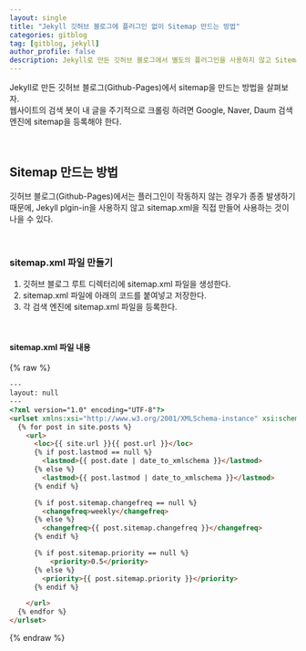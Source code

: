 ```yaml
---
layout: single
title: "Jekyll 깃허브 블로그에 플러그인 없이 Sitemap 만드는 방법"
categories: gitblog
tag: [gitblog, jekyll]
author_profile: false
description: Jekyll로 만든 깃허브 블로그에서 별도의 플러그인을 사용하지 않고 Sitemap을 만드는 방법을 살펴보겠습니다.
---
```


Jekyll로 만든 깃허브 블로그(Github-Pages)에서 sitemap을 만드는 방법을 살펴보자.  
웹사이트의 검색 봇이 내 글을 주기적으로 크롤링 하려면 Google, Naver, Daum 검색엔진에 sitemap을 등록해야 한다.
<br>
<br>
<br>





## Sitemap 만드는 방법

깃허브 블로그(Github-Pages)에서는 플러그인이 작동하지 않는 경우가 종종 발생하기 때문에, Jekyll plgin-in을 사용하지 않고 sitemap.xml을 직접 만들어 사용하는 것이 나을 수 있다.

<br>



### sitemap.xml 파일 만들기

1. 깃허브 블로그 루트 디렉터리에 sitemap.xml 파일을 생성한다.
2. sitemap.xml 파일에 아래의 코드를 붙여넣고 저장한다.
3. 각 검색 엔진에 sitemap.xml 파일을 등록한다.

<br>


#### sitemap.xml 파일 내용

{% raw %}
```html
---
layout: null
---
<?xml version="1.0" encoding="UTF-8"?>
<urlset xmlns:xsi="http://www.w3.org/2001/XMLSchema-instance" xsi:schemaLocation="http://www.sitemaps.org/schemas/sitemap/0.9 http://www.sitemaps.org/schemas/sitemap/0.9/sitemap.xsd" xmlns="http://www.sitemaps.org/schemas/sitemap/0.9">
  {% for post in site.posts %}
    <url>
      <loc>{{ site.url }}{{ post.url }}</loc>
      {% if post.lastmod == null %}
        <lastmod>{{ post.date | date_to_xmlschema }}</lastmod>
      {% else %}
        <lastmod>{{ post.lastmod | date_to_xmlschema }}</lastmod>
      {% endif %}

      {% if post.sitemap.changefreq == null %}
        <changefreq>weekly</changefreq>
      {% else %}
        <changefreq>{{ post.sitemap.changefreq }}</changefreq>
      {% endif %}

      {% if post.sitemap.priority == null %}
          <priority>0.5</priority>
      {% else %}
        <priority>{{ post.sitemap.priority }}</priority>
      {% endif %}

    </url>
  {% endfor %}
</urlset>
```
{% endraw %}
